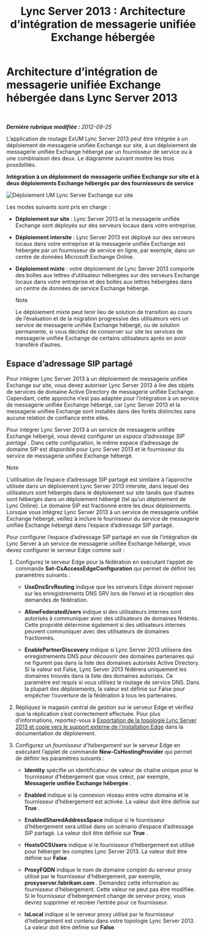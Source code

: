 ﻿---
title: 'Lync Server 2013 : Architecture d’intégration de messagerie unifiée Exchange hébergée'
TOCTitle: Architecture d’intégration de messagerie unifiée Exchange hébergée
ms:assetid: 0094d5dc-1836-441c-b6e2-f88e35203a8d
ms:mtpsurl: https://technet.microsoft.com/fr-fr/library/Gg398067(v=OCS.15)
ms:contentKeyID: 49296052
ms.date: 05/20/2016
mtps_version: v=OCS.15
ms.translationtype: HT
---

# Architecture d’intégration de messagerie unifiée Exchange hébergée dans Lync Server 2013

 

_**Dernière rubrique modifiée :** 2012-09-25_

L’application de routage ExUM Lync Server 2013 peut être intégrée à un déploiement de messagerie unifiée Exchange sur site, à un déploiement de messagerie unifiée Exchange hébergé par un fournisseur de service ou à une combinaison des deux. Le diagramme suivant montre les trois possibilités.

**Intégration à un déploiement de messagerie unifiée Exchange sur site et à deux déploiements Exchange hébergés par des fournisseurs de service**

![Déploiement UM Lync Server Exchange sur site](images/Gg398821.d6498eb9-87ee-40f3-8ecd-852f91546590(OCS.15).jpg "Déploiement UM Lync Server Exchange sur site")

Les modes suivants sont pris en charge :

  - **Déploiement sur site** : Lync Server 2013 et la messagerie unifiée Exchange sont déployés sur des serveurs locaux dans votre entreprise.

  - **Déploiement intersite** : Lync Server 2013 est déployé sur des serveurs locaux dans votre entreprise et la messagerie unifiée Exchange est hébergée par un fournisseur de service en ligne, par exemple, dans un centre de données Microsoft Exchange Online.

  - **Déploiement mixte** : votre déploiement de Lync Server 2013 comporte des boîtes aux lettres d’utilisateur hébergées sur des serveurs Exchange locaux dans votre entreprise et des boîtes aux lettres hébergées dans un centre de données de service Exchange hébergé.
    
    > [!note]  
    > Le déploiement mixte peut tenir lieu de solution de transition au cours de l’évaluation et de la migration progressive des utilisateurs vers un service de messagerie unifiée Exchange hébergé, ou de solution permanente, si vous décidez de conserver sur site les services de messagerie unifiée Exchange de certains utilisateurs après en avoir transféré d’autres.

## Espace d’adressage SIP partagé

Pour intégrer Lync Server 2013 à un déploiement de messagerie unifiée Exchange sur site, vous devez autoriser Lync Server 2013 à lire des objets de services de domaine Active Directory de messagerie unifiée Exchange. Cependant, cette approche n’est pas adaptée pour l’intégration à un service de messagerie unifiée Exchange hébergé, car Lync Server 2013 et la messagerie unifiée Exchange sont installés dans des forêts distinctes sans aucune relation de confiance entre elles.

Pour intégrer Lync Server 2013 à un service de messagerie unifiée Exchange hébergé, vous devez configurer un *espace d’adressage SIP partagé* . Dans cette configuration, le même espace d’adressage de domaine SIP est disponible pour Lync Server 2013 et le fournisseur du service de messagerie unifiée Exchange hébergé.

> [!note]  
> L’utilisation de l’espace d’adressage SIP partagé est similaire à l’approche utilisée dans un déploiement Lync Server 2013 intersite, dans lequel des utilisateurs sont hébergés dans le déploiement sur site tandis que d’autres sont hébergés dans un déploiement hébergé (tel qu’un déploiement de Lync Online). Le domaine SIP est fractionné entre les deux déploiements. Lorsque vous intégrez Lync Server 2013 à un service de messagerie unifiée Exchange hébergé, veillez à inclure le fournisseur du service de messagerie unifiée Exchange hébergé dans l’espace d’adressage SIP partagé.

Pour configurer l’espace d’adressage SIP partagé en vue de l’intégration de Lync Server à un service de messagerie unifiée Exchange hébergé, vous devez configurer le serveur Edge comme suit :

1.  Configurez le serveur Edge pour la fédération en exécutant l’applet de commande **Set-CsAccessEdgeConfiguration** qui permet de définir les paramètres suivants :
    
      - **UseDnsSrvRouting** indique que les serveurs Edge doivent reposer sur les enregistrements DNS SRV lors de l’envoi et la réception des demandes de fédération.
    
      - **AllowFederatedUsers** indique si des utilisateurs internes sont autorisés à communiquer avec des utilisateurs de domaines fédérés. Cette propriété détermine également si des utilisateurs internes peuvent communiquer avec des utilisateurs de domaines fractionnés.
    
      - **EnablePartnerDiscovery** indique si Lync Server 2013 utilisera des enregistrements DNS pour découvrir des domaines partenaires qui ne figurent pas dans la liste des domaines autorisés Active Directory. Si la valeur est False, Lync Server 2013 fédérera uniquement les domaines trouvés dans la liste des domaines autorisés. Ce paramètre est requis si vous utilisez le routage de service DNS. Dans la plupart des déploiements, la valeur est définie sur False pour empêcher l’ouverture de la fédération à tous les partenaires.

2.  Répliquez le magasin central de gestion sur le serveur Edge et vérifiez que la réplication s’est correctement effectuée. Pour plus d’informations, reportez-vous à [Exportation de la topologie Lync Server 2013 et copie vers le support externe de l’installation Edge](lync-server-2013-export-your-topology-and-copy-it-to-external-media-for-edge-installation.md) dans la documentation de déploiement.

3.  Configurez un *fournisseur d’hébergement* sur le serveur Edge en exécutant l’applet de commande **New-CsHostingProvider** qui permet de définir les paramètres suivants :
    
      - **Identity** spécifie un identificateur de valeur de chaîne unique pour le fournisseur d’hébergement que vous créez, par exemple, **Messagerie unifiée Exchange hébergée** .
    
      - **Enabled** indique si la connexion réseau entre votre domaine et le fournisseur d’hébergement est activée. La valeur doit être définie sur **True** .
    
      - **EnabledSharedAddressSpace** indique si le fournisseur d’hébergement sera utilisé dans un scénario d’espace d’adressage SIP partagé. La valeur doit être définie sur **True** .
    
      - **HostsOCSUsers** indique si le fournisseur d’hébergement est utilisé pour héberger les comptes Lync Server 2013. La valeur doit être définie sur **False** .
    
      - **ProxyFQDN** indique le nom de domaine complet du serveur proxy utilisé par le fournisseur d’hébergement, par exemple, **proxyserver.fabrikam.com** . Demandez cette information au fournisseur d’hébergement. Cette valeur ne peut pas être modifiée. Si le fournisseur d’hébergement change de serveur proxy, vous devrez supprimer et recréer l’entrée pour ce fournisseur.
    
      - **IsLocal** indique si le serveur proxy utilisé par le fournisseur d’hébergement est contenu dans votre topologie Lync Server 2013. La valeur doit être définie sur **False**.

